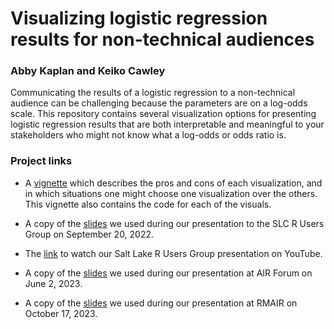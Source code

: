 # Visualizing logistic regression results for non-technical audiences
### Abby Kaplan and Keiko Cawley

Communicating the results of a logistic regression to a non-technical audience can be challenging because the parameters are on a log-odds scale. This repository contains several visualization options for presenting logistic regression results that are both interpretable and meaningful to your stakeholders who might not know what a log-odds or odds ratio is. 


### Project links
* A [vignette](https://keikcaw.github.io/visualizing-logistic-regression/Intro.html) which describes the pros and cons of each visualization, and in which situations one might choose one visualization over the others. This vignette also contains the code for each of the visuals. 

* A copy of the [slides](https://keikcaw.github.io/visualizing-logistic-regression/RUG_presentation.html) we used during our presentation to the SLC R Users Group on September 20, 2022.

* The [link](https://www.youtube.com/watch?v=svHT7H1ZykA) to watch our Salt Lake R Users Group presentation on YouTube.

* A copy of the [slides](https://keikcaw.github.io/visualizing-logistic-regression/AIR_presentation.html#1) we used during our presentation at AIR Forum on June 2, 2023.

* A copy of the [slides](https://keikcaw.github.io/visualizing-logistic-regression/RMAIR_presentation.html#1) we used during our presentation at RMAIR on October 17, 2023.
